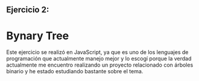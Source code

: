## Ejercicio 2:
# Bynary Tree

Este ejercicio se realizó en JavaScript, ya que es uno de los lenguajes de programación que actualmente manejo mejor y lo escogí porque la verdad actualmente me encuentro realizando un proyecto relacionado con árboles binario y he estado estudiando bastante sobre el tema.

